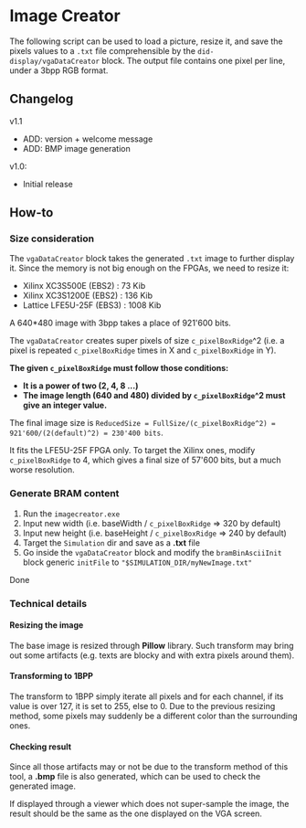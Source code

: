 # Image Creator
The following script can be used to load a picture, resize it, and save the pixels values to a `.txt` file comprehensible by the `did-display/vgaDataCreator` block.
The output file contains one pixel per line, under a 3bpp RGB format.

## Changelog
v1.1
- ADD: version + welcome message
- ADD: BMP image generation

v1.0:
- Initial release

## How-to
### Size consideration
The `vgaDataCreator` block takes the generated `.txt` image to further display it. Since the memory is not big enough on the FPGAs, we need to resize it:
- Xilinx XC3S500E (EBS2) : 73 Kib
- Xilinx XC3S1200E (EBS2) : 136 Kib
- Lattice LFE5U-25F (EBS3) : 1008 Kib

A 640\*480 image with 3bpp takes a place of 921'600 bits.

The `vgaDataCreator` creates super pixels of size `c_pixelBoxRidge`^2 (i.e. a pixel is repeated `c_pixelBoxRidge` times in X and `c_pixelBoxRidge` in Y).

__The given `c_pixelBoxRidge` must follow those conditions:__
- __It is a power of two (2, 4, 8 ...)__
- __The image length (640 and 480) divided by `c_pixelBoxRidge`^2 must give an integer value.__

The final image size is `ReducedSize = FullSize/(c_pixelBoxRidge^2) = 921'600/(2(default)^2) = 230'400 bits`.

It fits the LFE5U-25F FPGA only. To target the Xilinx ones, modify `c_pixelBoxRidge` to 4, which gives a final size of 57'600 bits, but a much worse resolution.

### Generate BRAM content
1. Run the `imagecreator.exe` 
1. Input new width (i.e. baseWidth / `c_pixelBoxRidge` => 320 by default)
1. Input new height (i.e. baseHeight / `c_pixelBoxRidge` => 240 by default)
1. Target the `Simulation` dir and save as a **.txt** file
1. Go inside the `vgaDataCreator` block and modify the `bramBinAsciiInit` block generic `initFile` to `"$SIMULATION_DIR/myNewImage.txt"`

Done

### Technical details
#### Resizing the image
The base image is resized through __Pillow__ library.
Such transform may bring out some artifacts (e.g. texts are blocky and with extra pixels around them).

#### Transforming to 1BPP
The transform to 1BPP simply iterate all pixels and for each channel, if its value is over 127, it is set to 255, else to 0.
Due to the previous resizing method, some pixels may suddenly be a different color than the surrounding ones.

#### Checking result
Since all those artifacts may or not be due to the transform method of this tool, a __.bmp__ file is also generated, which can be used to check the generated image.

If displayed through a viewer which does not super-sample the image, the result should be the same as the one displayed on the VGA screen.
